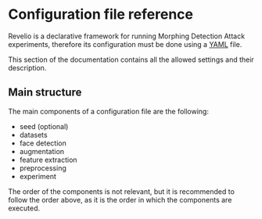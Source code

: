 # Configuration file reference

Revelio is a declarative framework for running Morphing Detection Attack experiments,
therefore its configuration must be done using a [YAML](https://yaml.org/) file.

This section of the documentation contains all the allowed settings and their
description.

## Main structure

The main components of a configuration file are the following:

* seed (optional)
* datasets
* face detection
* augmentation
* feature extraction
* preprocessing
* experiment

The order of the components is not relevant, but it is recommended to follow the
order above, as it is the order in which the components are executed.
